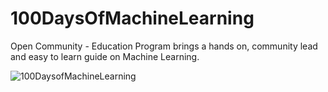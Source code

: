 # 100DaysOfMachineLearning
Open Community - Education Program brings a hands on, community lead and easy to learn guide on Machine Learning. 

<img src="https://github.com/upes-open/100DaysOfMachineLearning/blob/master/Resources/100DaysOfMachineLearning!.png" alt="100DaysofMachineLearning">
